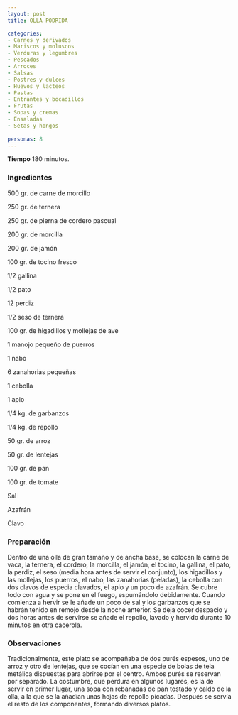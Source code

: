 ```yaml
---
layout: post
title: OLLA PODRIDA

categories:
- Carnes y derivados
- Mariscos y moluscos
- Verduras y legumbres
- Pescados
- Arroces
- Salsas
- Postres y dulces
- Huevos y lacteos
- Pastas
- Entrantes y bocadillos
- Frutas
- Sopas y cremas
- Ensaladas
- Setas y hongos
 
personas: 8 
---
```

<b>Tiempo</b> 180 minutos.

<h3>Ingredientes</h3>
500 gr. de carne de morcillo

250 gr. de ternera

250 gr. de pierna de cordero pascual

200 gr. de morcilla

200 gr. de jamón

100 gr. de tocino fresco

1/2 gallina

1/2 pato

12 perdiz

1/2 seso de ternera

100 gr. de higadillos y mollejas de ave

1 manojo pequeño de puerros

1 nabo

6 zanahorias pequeñas

1 cebolla

1 apio

1/4 kg. de garbanzos

1/4 kg. de repollo

50 gr. de arroz

50 gr. de lentejas

100 gr. de pan

100 gr. de tomate

Sal

Azafrán

Clavo

<h3>Preparación</h3>
Dentro de una olla de gran tamaño y de ancha base, se colocan la carne de vaca, la ternera, el cordero, la morcilla, el jamón, el tocino, la gallina, el pato, la perdiz, el seso (media hora antes de servir el conjunto), los higadillos y las mollejas, los puerros, el nabo, las zanahorias (peladas), la cebolla con dos clavos de especia clavados, el apio y un poco de azafrán. Se cubre todo con agua y se pone en el fuego, espumándolo debidamente. Cuando comienza a hervir se le añade un poco de sal y los garbanzos que se habrán tenido en remojo desde la noche anterior. Se deja cocer despacio y dos horas antes de servirse se añade el repollo, lavado y hervido durante 10 minutos en otra cacerola.

<h3>Observaciones</h3>
Tradicionalmente, este plato se acompañaba de dos purés espesos, uno de arroz y otro de lentejas, que se cocían en una especie de bolas de tela metálica dispuestas para abrirse por el centro. Ambos purés se reservan por separado. La costumbre, que perdura en algunos lugares, es la de servir en primer lugar, una sopa con rebanadas de pan tostado y caldo de la olla, a la que se la añadían unas hojas de repollo picadas. Después se servía el resto de los componentes, formando diversos platos.

